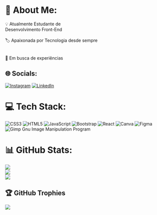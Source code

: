 # 💫 About Me:
💡 Atualmente Estudante de <br>Desenvolvimento Front-End <br><br>🏷 Apaixonada por Tecnologia desde sempre <br><br><br>📌 Em busca de experiências 


## 🌐 Socials:
[![Instagram](https://img.shields.io/badge/Instagram-%23E4405F.svg?logo=Instagram&logoColor=white)](https://instagram.com/vitorya_m2) [![LinkedIn](https://img.shields.io/badge/LinkedIn-%230077B5.svg?logo=linkedin&logoColor=white)](https://linkedin.com/in/graziellevitorya) 

# 💻 Tech Stack:
![CSS3](https://img.shields.io/badge/css3-%231572B6.svg?style=for-the-badge&logo=css3&logoColor=white) ![HTML5](https://img.shields.io/badge/html5-%23E34F26.svg?style=for-the-badge&logo=html5&logoColor=white) ![JavaScript](https://img.shields.io/badge/javascript-%23323330.svg?style=for-the-badge&logo=javascript&logoColor=%23F7DF1E) ![Bootstrap](https://img.shields.io/badge/bootstrap-%23563D7C.svg?style=for-the-badge&logo=bootstrap&logoColor=white) ![React](https://img.shields.io/badge/react-%2320232a.svg?style=for-the-badge&logo=react&logoColor=%2361DAFB) ![Canva](https://img.shields.io/badge/Canva-%2300C4CC.svg?style=for-the-badge&logo=Canva&logoColor=white) 	![Figma](https://img.shields.io/badge/figma-%23F24E1E.svg?style=for-the-badge&logo=figma&logoColor=white) ![Gimp Gnu Image Manipulation Program](https://img.shields.io/badge/Gimp-657D8B?style=for-the-badge&logo=gimp&logoColor=FFFFFF)
# 📊 GitHub Stats:
![](https://github-readme-stats.vercel.app/api?username=vitoryamedeiros&theme=midnight-purple&hide_border=false&include_all_commits=false&count_private=false)<br/>
![](https://github-readme-streak-stats.herokuapp.com/?user=vitoryamedeiros&theme=midnight-purple&hide_border=false)<br/>
![](https://github-readme-stats.vercel.app/api/top-langs/?username=vitoryamedeiros&theme=midnight-purple&hide_border=false&include_all_commits=false&count_private=false&layout=compact)

## 🏆 GitHub Trophies
![](https://github-profile-trophy.vercel.app/?username=vitoryamedeiros&theme=gitdimmed&no-frame=false&no-bg=true&margin-w=4)

<!-- Proudly created with GPRM ( https://gprm.itsvg.in ) -->
